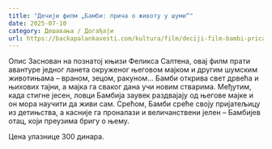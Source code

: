 ```yaml
---
title: "Дечији филм „Бамби: прича о животу у шуми“"
date: 2025-07-10
category: Дешавања / Догађаји
url: https://backapalankavesti.com/kultura/film/deciji-film-bambi-prica-o-zivotu-u-sumi/
---
```


Опис
Заснован на познатој књизи Феликса Салтена, овај филм прати авантуре једног ланета окруженог његовом мајком и другим шумским животињама – враном, зецом, ракуном… Бамби открива свет дрвећа и њихових тајни, а мајка га сваког дана учи новим стварима. Међутим, када стигне јесен, ловци Бамбија заувек раздвајају од његове мајке и он мора научити да живи сам. Срећом, Бамби среће своју пријатељицу из детињства, а касније га проналази и величанствени јелен – Бамбијев отац, који преузима бригу о њему.

Цена улазнице 300 динара.
